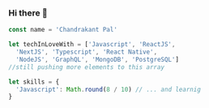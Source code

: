 ### Hi there 👋
```ts 
const name = 'Chandrakant Pal'

let techInLoveWith = ['Javascript', 'ReactJS',
  'NextJS', 'Typescript', 'React Native',
  'NodeJS', 'GraphQL', 'MongoDB', 'PostgreSQL']
//still pushing more elements to this array

let skills = {
  'Javascript': Math.round(8 / 10) // ... and learnig 
}
```
<!--
**ChandrakantPal/ChandrakantPal** is a ✨ _special_ ✨ repository because its `README.md` (this file) appears on your GitHub profile.

Here are some ideas to get you started:

- 🔭 I’m currently working on ...
- 🌱 I’m currently learning ...
- 👯 I’m looking to collaborate on ...
- 🤔 I’m looking for help with ...
- 💬 Ask me about ...
- 📫 How to reach me: ...
- 😄 Pronouns: ...
- ⚡ Fun fact: ...
-->
